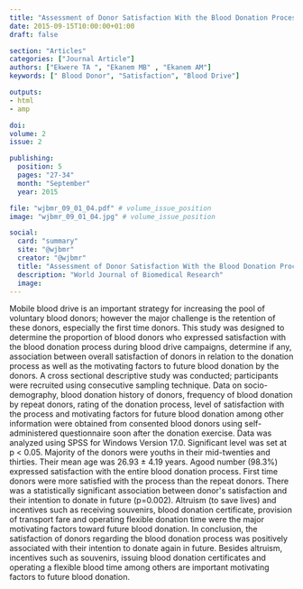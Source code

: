 ```yaml
---
title: "Assessment of Donor Satisfaction With the Blood Donation Process During Blood Drive Campaigns and Their Intention to Return for Future Donations"
date: 2015-09-15T10:00:00+01:00
draft: false

section: "Articles"
categories: ["Journal Article"]
authors: ["Ekwere TA ", "Ekanem MB" , "Ekanem AM"]
keywords: [" Blood Donor", "Satisfaction", "Blood Drive"]

outputs: 
- html
- amp

doi:
volume: 2
issue: 2

publishing:
  position: 5
  pages: "27-34"
  month: "September"
  year: 2015

file: "wjbmr_09_01_04.pdf" # volume_issue_position
image: "wjbmr_09_01_04.jpg" # volume_issue_position

social:
  card: "summary"
  site: "@wjbmr"
  creator: "@wjbmr"
  title: "Assessment of Donor Satisfaction With the Blood Donation Process During Blood Drive Campaigns and Their Intention to Return for Future Donations"
  description: "World Journal of Biomedical Research"
  image:
---
```

Mobile blood drive is an important strategy for increasing the pool of voluntary blood donors; however the  major challenge is the retention of these donors, especially the first time donors. This study was designed to determine the proportion of blood donors who expressed satisfaction with the blood donation process during blood drive campaigns, determine if any, association between overall satisfaction of donors in relation to the donation process as well as the motivating factors to future blood donation by the donors. A cross sectional descriptive study was conducted; participants were recruited using consecutive sampling technique. Data on socio-demography, blood donation history of donors, frequency of blood donation by repeat donors, rating of the donation process, level of satisfaction with the process and motivating factors for future blood donation among other information were obtained from consented blood donors using self-administered questionnaire soon after the donation exercise. Data was analyzed using SPSS for Windows Version 17.0. Significant level was set at p < 0.05. Majority of the donors were youths in their mid-twenties and thirties. Their mean age was 26.93 ± 4.19 years. Agood number (98.3%) expressed satisfaction with the entire blood donation process. First time donors were more satisfied with the process than the repeat donors. There was a statistically significant association between donor's satisfaction and their intention to donate in future (p=0.002). Altruism (to save lives) and incentives such as receiving souvenirs, blood donation certificate, provision of transport fare and operating flexible donation time were the major motivating factors toward future blood donation. In conclusion, the satisfaction of donors regarding the blood donation process was positively associated with their intention to donate again in future. Besides altruism, incentives such as souvenirs, issuing blood donation certificates and operating a flexible blood time among others are important motivating factors to future blood donation. 